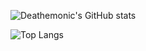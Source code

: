 ![Deathemonic's GitHub stats](https://github-readme-stats.vercel.app/api?username=deathemonic&theme=dark&show_icons=true)

![Top Langs](https://github-readme-stats.vercel.app/api/top-langs/?username=deathemonic&theme=dark&layout=compact)
